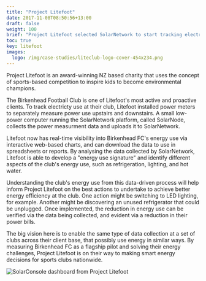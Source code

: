 ```yaml
---
title: "Project Litefoot"
date: 2017-11-08T08:50:56+13:00
draft: false
weight: 100
brief: "Project Litefoot selected SolarNetwork to start tracking electricity use at their sports clubs."
toc: true
key: litefoot
images:
  logo: /img/case-studies/liteclub-logo-cover-454x234.png
---
```

Project Litefoot is an award-winning NZ based charity that uses the concept of sports-based competition to inspire kids to become environmental champions.

The Birkenhead Football Club is one of Litefoot's most active and proactive clients. To track electricty use at their club, Litefoot installed power meters to separately measure power use upstairs and downstairs. A small low-power computer running the SolarNetwork platform, called SolarNode, collects the power measurment data and uploads it to SolarNetwork.

Litefoot now has real-time visibility into Birkenhead FC's energy use via interactive web-based charts, and can download the data to use in spreadsheets or reports. By analysing the data collected by SolarNetwork, Litefoot is able to develop a "energy use signature" and identify different aspects of the club's energy use, such as refrigeration, lighting, and hot water.

Understanding the club's energy use from this data-driven process will help inform Project Litefoot on the best actions to undertake to achieve better energy efficiency at the club. One action might be switching to LED lighting, for example. Another might be discovering an unused refrigerator that could be unplugged. Once implemented, the reduction in energy use can be verified via the data being collected, and evident via a reduction in their power bills.

The big vision here is to enable the same type of data collection at a set of clubs across their client base, that possibly use energy in similar ways. By measuring Birkenhead FC as a flagship pilot and solving their energy challenges, Project Litefoot is on their way to making smart energy decisions for sports clubs nationwide.

![SolarConsole dashboard from Project Litefoot](/img/case-studies/litefoot-console-fc.png)
